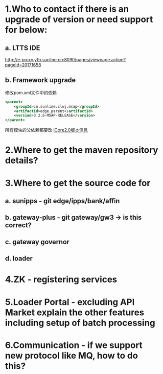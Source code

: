 # 1.Who to contact if there is an upgrade of version or need support for below: 
## a. LTTS IDE
http://e-proxy.yfb.sunline.cn:8090/pages/viewpage.action?pageId=20171658
## b. Framework upgrade
修改pom.xml文件中的依赖
```xml
<parent>
    <groupId>cn.sunline.clwj.msap</groupId>
    <artifactId>edge_parent</artifactId>
    <version>3.2.6-MSAP-RELEASE</version>
</parent>
```
所有模块的父依赖都要改
[iCore2.0版本信息](http://e-proxy.yfb.sunline.cn:8090/pages/viewpage.action?pageId=31596924#id-9.4MSAP%E5%BA%94%E7%94%A8%E5%B9%B3%E5%8F%B0%E5%8F%91%E5%B8%83-3.2.6-MSAP-RELEASE%EF%BC%88%E4%B8%8E%E4%B8%8A%E4%B8%80%E7%89%88%E6%9C%AC%E4%B8%80%E8%87%B4%EF%BC%8C%E5%BA%94%E8%AF%A5%E5%B1%9E%E4%BA%8E%E5%8F%91%E5%B8%83%E9%87%8D%E5%A4%8D%E9%97%AE%E9%A2%98%EF%BC%89)


# 2.Where to get the maven repository details?

# 3.Where to get the source code for
## a. sunipps - git edge/ipps/bank/affin
## b. gateway-plus - git gateway/gw3 -> is this correct?
## c. gateway governor
## d. loader


# 4.ZK - registering services 
# 5.Loader Portal - excluding API Market explain the other features including setup of batch processing
# 6.Communication - if we support new protocol like MQ, how to do this?
